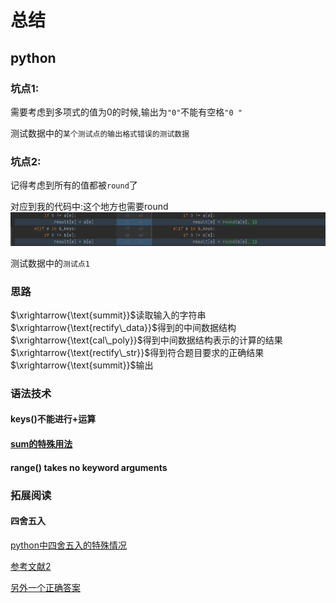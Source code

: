 # 总结

## python
### 坑点1:
需要考虑到多项式的值为0的时候,输出为`"0"`不能有空格`"0 "`

测试数据中的`某个测试点的输出格式错误的测试数据`
### 坑点2:
记得考虑到所有的值都被`round`了

对应到我的代码中:这个地方也需要round
![](https://raw.githubusercontent.com/ednow/cloudimg/main/githubio/20210624124308.png)

测试数据中的`测试点1`

### 思路
$\xrightarrow{\text{summit}}$读取输入的字符串$\xrightarrow{\text{rectify\_data}}$得到的中间数据结构$\xrightarrow{\text{cal\_poly}}$得到中间数据结构表示的计算的结果$\xrightarrow{\text{rectify\_str}}$得到符合题目要求的正确结果$\xrightarrow{\text{summit}}$输出

### 语法技术
#### keys()不能进行+运算

#### [sum的特殊用法](https://ednow.github.io/2021/02/01/python%E6%8A%80%E6%B3%95%E6%80%BB%E7%BB%93/#%E4%BA%A4%E6%9B%BF%E7%A9%BF%E6%8F%92%E4%B8%A4%E4%B8%AA%E7%AD%89%E9%95%BF%E7%9A%84list)

#### range() takes no keyword arguments

### 拓展阅读
#### 四舍五入
[python中四舍五入的特殊情况](https://zhuanlan.zhihu.com/p/93363837)

[参考文献2](https://zhuanlan.zhihu.com/p/115431517)

[另外一个正确答案](https://blog.csdn.net/weixin_44575329/article/details/104362066)